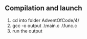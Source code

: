 ## Compilation and launch
1. cd into folder AdventOfCode/4/
2. gcc -o output .\main.c .\func.c
3. run the output
